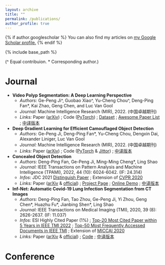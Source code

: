 ```yaml
---
layout: archive
title: ""
permalink: /publications/
author_profile: true
---
```


{% if author.googlescholar %}
  You can also find my articles on <u><a href="{{author.googlescholar}}">my Google Scholar profile</a>.</u>
{% endif %}

{% include base_path %}

(^ Equal contribuion. * Corresponding author.)

Journal
======
- **Video Polyp Segmentation: A Deep Learning Perspective**
  - *Authors:* Ge-Peng Ji^, Guobao Xiao^, Yu-Cheng Chou^, Deng-Ping Fan*, Kai Zhao, Geng Chen, and Luc Van Gool
  - *Journal:* Machine Intelligence Research (MIR), 2022. (中国卓越期刊)
  - *Links:* Paper ([arXiv](https://arxiv.org/abs/2203.14291v3)) ; Code ([PyTorch](https://github.com/GewelsJI/VPS)) ; [Dataset](https://github.com/GewelsJI/VPS/blob/main/docs/DATA_PREPARATION.md) ; [Awesome Paper List](https://github.com/GewelsJI/VPS/blob/main/docs/AWESOME_VPS.) ; [中译版本](https://dengpingfan.github.io/papers/[2022][MIR]VPS_Chinese.pdf)
- **Deep Gradient Learning for Efficient Camouflaged Object Detection**
  - *Authors:* Ge-Peng Ji, Deng-Ping Fan*, Yu-Cheng Chou, Dengxin Dai, Alexander Liniger, Luc Van Gool
  - *Journal:* Machine Intelligence Research (MIR), 2022. (中国卓越期刊)
  - *Links:* Paper ([arXiv](https://arxiv.org/abs/2205.12853v2)) ; Code ([PyTorch](https://github.com/GewelsJI/DGNet) & [Jittor](https://github.com/GewelsJI/DGNet/tree/main/jittor_lib)) ; [中译版本](https://dengpingfan.github.io/papers/[2022][MIR]DGNet_Chinese.pdf)
- **Concealed Object Detection**
  - *Authors:* Deng-Ping Fan, Ge-Peng Ji, Ming-Ming Cheng*, Ling Shao
  - *Journal:* IEEE Transactions on Pattern Analysis and Machine Intelligence (TPAMI), 2022, 44 (10): 6024-6042. (IF: 24.314)
  - *Infos:* JDC 2021 [Distinguish Paper](https://dengpingfan.github.io/papers/SINet-V2-Award.pdf) ; Extension of [CVPR 2020](https://openaccess.thecvf.com/content_CVPR_2020/html/Fan_Camouflaged_Object_Detection_CVPR_2020_paper.html)
  - *Links:* Paper ([arXiv](https://arxiv.org/abs/2102.10274v2) & [official](https://ieeexplore.ieee.org/document/9444794)) ; [Project Page](https://dengpingfan.github.io/pages/COD.html) ; [Online Demo](http://mmcheng.net/cod/) ; [中译版本](https://dengpingfan.github.io/papers/[2021][PAMI]SINetV2_Chinese.pdf) 
- **Inf-Net: Automatic Covid-19 Lung Infection Segmentation from CT Images**
  - *Authors:* Deng-Ping Fan, Tao Zhou, Ge-Peng Ji, Yi Zhou, Geng Chen*, Huazhu Fu*, Jianbing Shen*, Ling Shao
  - *Journal:* IEEE Transactions on Medical Imaging (TMI), 2020, 39 (8): 2626-2637. (IF: 11.037)
  - *Infos:* ESI Highly Cited Paper (1%) ; [Top-20 Most Cited Paper within 5 Years in IEEE TMI 2022](https://scholar.google.com/citations?hl=en&view_op=list_hcore&venue=wqLkMlos2DIJ.2022) ; [Top-50 Most Frequently Accessed Documents in IEEE TMI](https://ieeexplore.ieee.org/xpl/topAccessedArticles.jsp?punumber=42) ; Extension of [MICCAI 2020](https://link.springer.com/chapter/10.1007/978-3-030-59725-2_26)
  - *Links:* Paper ([arXiv](https://arxiv.org/abs/2004.14133v4) & [official](https://ieeexplore.ieee.org/document/9098956)) ; [Code](https://github.com/DengPingFan/Inf-Net) ; [中译版本](https://dengpingfan.github.io/papers/[2020][TMI]InfNet_Chinese.pdf)

Conference
======